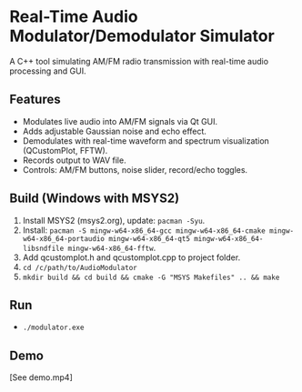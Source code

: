 # Real-Time Audio Modulator/Demodulator Simulator
A C++ tool simulating AM/FM radio transmission with real-time audio processing and GUI.

## Features
- Modulates live audio into AM/FM signals via Qt GUI.
- Adds adjustable Gaussian noise and echo effect.
- Demodulates with real-time waveform and spectrum visualization (QCustomPlot, FFTW).
- Records output to WAV file.
- Controls: AM/FM buttons, noise slider, record/echo toggles.

## Build (Windows with MSYS2)
1. Install MSYS2 (msys2.org), update: `pacman -Syu`.
2. Install: `pacman -S mingw-w64-x86_64-gcc mingw-w64-x86_64-cmake mingw-w64-x86_64-portaudio mingw-w64-x86_64-qt5 mingw-w64-x86_64-libsndfile mingw-w64-x86_64-fftw`.
3. Add qcustomplot.h and qcustomplot.cpp to project folder.
4. `cd /c/path/to/AudioModulator`
5. `mkdir build && cd build && cmake -G "MSYS Makefiles" .. && make`

## Run
- `./modulator.exe`

## Demo
[See demo.mp4]